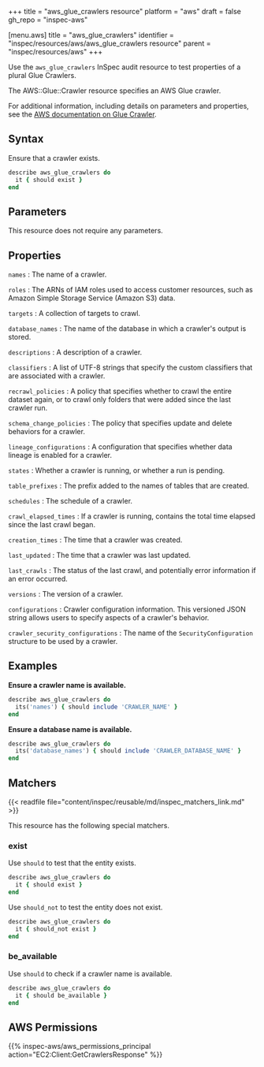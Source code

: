 +++
title = "aws_glue_crawlers resource"
platform = "aws"
draft = false
gh_repo = "inspec-aws"

[menu.aws]
title = "aws_glue_crawlers"
identifier = "inspec/resources/aws/aws_glue_crawlers resource"
parent = "inspec/resources/aws"
+++

Use the `aws_glue_crawlers` InSpec audit resource to test properties of a plural Glue Crawlers.

The AWS::Glue::Crawler resource specifies an AWS Glue crawler.

For additional information, including details on parameters and properties, see the [AWS documentation on Glue Crawler](https://docs.aws.amazon.com/AWSCloudFormation/latest/UserGuide/aws-resource-glue-crawler.html).

## Syntax

Ensure that a crawler exists.

```ruby
describe aws_glue_crawlers do
  it { should exist }
end
```

## Parameters

This resource does not require any parameters.

## Properties

`names`
: The name of a crawler.

`roles`
: The ARNs of IAM roles used to access customer resources, such as Amazon Simple Storage Service (Amazon S3) data.

`targets`
: A collection of targets to crawl.

`database_names`
: The name of the database in which a crawler's output is stored.

`descriptions`
: A description of a crawler.

`classifiers`
: A list of UTF-8 strings that specify the custom classifiers that are associated with a crawler.

`recrawl_policies`
: A policy that specifies whether to crawl the entire dataset again, or to crawl only folders that were added since the last crawler run.

`schema_change_policies`
: The policy that specifies update and delete behaviors for a crawler.

`lineage_configurations`
: A configuration that specifies whether data lineage is enabled for a crawler.

`states`
: Whether a crawler is running, or whether a run is pending.

`table_prefixes`
: The prefix added to the names of tables that are created.

`schedules`
: The schedule of a crawler.

`crawl_elapsed_times`
: If a crawler is running, contains the total time elapsed since the last crawl began.

`creation_times`
: The time that a crawler was created.

`last_updated`
: The time that a crawler was last updated.

`last_crawls`
: The status of the last crawl, and potentially error information if an error occurred.

`versions`
: The version of a crawler.

`configurations`
: Crawler configuration information. This versioned JSON string allows users to specify aspects of a crawler's behavior.

`crawler_security_configurations`
: The name of the `SecurityConfiguration` structure to be used by a crawler.

## Examples

**Ensure a crawler name is available.**

```ruby
describe aws_glue_crawlers do
  its('names') { should include 'CRAWLER_NAME' }
end
```

**Ensure a database name is available.**

```ruby
describe aws_glue_crawlers do
  its('database_names') { should include 'CRAWLER_DATABASE_NAME' }
end
```

## Matchers

{{< readfile file="content/inspec/reusable/md/inspec_matchers_link.md" >}}

This resource has the following special matchers.

### exist

Use `should` to test that the entity exists.

```ruby
describe aws_glue_crawlers do
  it { should exist }
end
```

Use `should_not` to test the entity does not exist.

```ruby
describe aws_glue_crawlers do
  it { should_not exist }
end
```

### be_available

Use `should` to check if a crawler name is available.

```ruby
describe aws_glue_crawlers do
  it { should be_available }
end
```

## AWS Permissions

{{% inspec-aws/aws_permissions_principal action="EC2:Client:GetCrawlersResponse" %}}
